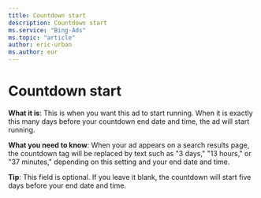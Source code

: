 ```yaml
---
title: Countdown start
description: Countdown start
ms.service: "Bing-Ads"
ms.topic: "article"
author: eric-urban
ms.author: eur
---
```


# Countdown start

**What it is**: This is when you want this ad to start running. When it is exactly this many days before your countdown end date and time, the ad will start running.

**What you need to know**: When your ad appears on a search results page, the countdown tag will be replaced by text such as "3 days," "13 hours," or "37 minutes," depending on this setting and your end date and time.

**Tip**:  This field is optional. If you leave it blank, the countdown will start five days before your end date and time.


